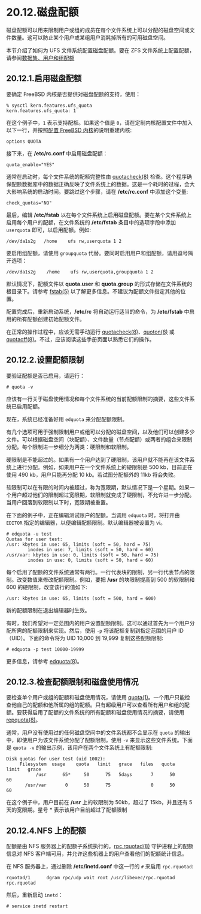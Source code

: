 # 20.12.磁盘配额

磁盘配额可以用来限制用户或组的成员在每个文件系统上可以分配的磁盘空间或文件数量。这可以防止某个用户或某组用户消耗掉所有的可用磁盘空间。

本节介绍了如何为 UFS 文件系统配置磁盘配额。要在 ZFS 文件系统上配置配额，请参阅[数据集、用户和组配额](https://docs.freebsd.org/en/books/handbook/zfs/index.html#zfs-zfs-quota)

## 20.12.1.启用磁盘配额

要确定 FreeBSD 内核是否提供对磁盘配额的支持，使用：

```
% sysctl kern.features.ufs_quota
kern.features.ufs_quota: 1
```

在这个例子中，`1` 表示支持配额。如果这个值是 `0`，请在定制内核配置文件中加入以下一行，并按照[配置 FreeBSD 内核](https://docs.freebsd.org/en/books/handbook/kernelconfig/index.html#kernelconfig)的说明重建内核:

```
options QUOTA
```

接下来，在 **/etc/rc.conf** 中启用磁盘配额：

```
quota_enable="YES"
```

通常在启动时，每个文件系统的配额完整性由 [quotacheck(8)](https://www.freebsd.org/cgi/man.cgi?query=quotacheck&sektion=8&format=html) 检查。这个程序确保配额数据库中的数据正确反映了文件系统上的数据。这是一个耗时的过程，会大大影响系统的启动时间。要跳过这个步骤，请在 **/etc/rc.conf** 中添加这个变量:

```
check_quotas="NO"
```

最后，编辑 **/etc/fstab** 以在每个文件系统上启用磁盘配额。要在某个文件系统上启用每个用户的配额，在文件系统的 **/etc/fstab** 条目中的选项字段中添加 `userquota` 即可，以启用配额。例如:

```
/dev/da1s2g   /home    ufs rw,userquota 1 2
```

要启用组配额，请使用 `groupquota` 代替。要同时启用用户和组配额，请用逗号隔开选项：

```
/dev/da1s2g    /home    ufs rw,userquota,groupquota 1 2
```

默认情况下，配额文件以 **quota.user** 和 **quota.group** 的形式存储在文件系统的根目录下。请参考 [fstab(5)](https://www.freebsd.org/cgi/man.cgi?query=fstab&sektion=5&format=html) 以了解更多信息。不建议为配额文件指定其他的位置。

配置完成后，重新启动系统，**/etc/rc** 将自动运行适当的命令，为 **/etc/fstab** 中启用的所有配额创建初始配额文件。

在正常的操作过程中，应该无需手动运行 [quotacheck(8)](https://www.freebsd.org/cgi/man.cgi?query=quotacheck&sektion=8&format=html)、[quoton(8)](https://www.freebsd.org/cgi/man.cgi?query=quotaon&sektion=8&format=html) 或 [quotaoff(8)](https://www.freebsd.org/cgi/man.cgi?query=quotaoff&sektion=8&format=html)。不过，应该阅读这些手册页面以熟悉它们的操作。

## 20.12.2.设置配额限制

要验证配额是否已启用，请运行：

```
# quota -v
```

应该有一行关于磁盘使用情况和每个文件系统的当前配额限制的摘要，这些文件系统已启用配额。

现在，系统已经准备好用 `edquota` 来分配配额限制。

有几个选项可用于强制限制用户或组可以分配的磁盘空间，以及他们可以创建多少文件。可以根据磁盘空间（块配额）、文件数量（节点配额）或两者的组合来限制分配。每个限制进一步细分为两类：硬限制和软限制。

硬限制是不能超过的。如果有一个用户达到了硬限制，该用户就不能再在该文件系统上进行分配。例如，如果用户在一个文件系统上的硬限制是 500 kb，目前正在使用 490 kb，用户只能再分配 10 kb。若试图分配额外的 11kb 将会失败。

软限制可以在有限的时间内被超过，称为宽限期，默认情况下是一个星期。如果一个用户超过他们的限制超过宽限期，软限制就变成了硬限制，不允许进一步分配。当用户回落到软限制以下时，宽限期被重置。

在下面的例子中，正在编辑测试账户的配额。当调用 `edquota` 时，将打开由 `EDITOR` 指定的编辑器，以便编辑配额限制。默认编辑器被设置为 vi。

```
# edquota -u test
Quotas for user test:
/usr: kbytes in use: 65, limits (soft = 50, hard = 75)
        inodes in use: 7, limits (soft = 50, hard = 60)
/usr/var: kbytes in use: 0, limits (soft = 50, hard = 75)
        inodes in use: 0, limits (soft = 50, hard = 60)
```

每个启用了配额的文件系统通常有两行。一行代表块的限制，另一行代表节点的限制。改变数值来修改配额限制。例如，要把 **/usr** 的块限制提高到 500 的软限制和 600 的硬限制，改变该行的值如下:

```
/usr: kbytes in use: 65, limits (soft = 500, hard = 600)
```

新的配额限制在退出编辑器时生效。

有时，我们希望对一定范围内的用户设置配额限制。这可以通过首先为一个用户分配所需的配额限制来实现。然后，使用 `-p` 将该配额复制到指定范围的用户 ID（UID）。下面的命令将为 UID 10,000 到 19,999 复制这些配额限制:

```
# edquota -p test 10000-19999
```

更多信息，请参考 [edquota(8)](https://www.freebsd.org/cgi/man.cgi?query=edquota&sektion=8&format=html)。

## 20.12.3.检查配额限制和磁盘使用情况

要检查单个用户或组的配额和磁盘使用情况，请使用 [quota(1)](https://www.freebsd.org/cgi/man.cgi?query=quota&sektion=1&format=html)。一个用户只能检查他自己的配额和他所属的组的配额。只有超级用户可以查看所有用户和组的配额。要获得启用了配额的文件系统的所有配额和磁盘使用情况的摘要，请使用 [repquota(8)](https://www.freebsd.org/cgi/man.cgi?query=repquota&sektion=8&format=html)。

通常，用户没有使用过的任何磁盘空间中的文件系统都不会显示在 `quota` 的输出中，即使用户为该文件系统分配了配额限制。使用 `-v` 来显示这些文件系统。下面是 `quota -v` 的输出示例，该用户在两个文件系统上有配额限制:

```
Disk quotas for user test (uid 1002):
     Filesystem  usage    quota   limit   grace   files   quota   limit   grace
           /usr      65*     50      75   5days       7      50      60
       /usr/var       0      50      75               0      50      60
```

在这个例子中，用户目前在 **/usr** 上的软限制为 50kb，超过了 15kb，并且还有 5 天的宽限期。星号 \* 表示该用户目前超过了配额限制

## 20.12.4.NFS 上的配额

配额是由 NFS 服务器上的配额子系统执行的。[rpc.rquotad(8)](https://www.freebsd.org/cgi/man.cgi?query=rpc.rquotad&sektion=8&format=html) 守护进程上的配额信息对 NFS 客户端可用，并允许这些机器上的用户查看他们的配额统计信息。

在 NFS 服务器上，通过删除 **/etc/inetd.conf** 中这一行的 `#` 来启用 `rpc.rquotad`:

```
rquotad/1      dgram rpc/udp wait root /usr/libexec/rpc.rquotad rpc.rquotad
```

然后，重新启动 `inetd`：

```
# service inetd restart
```
